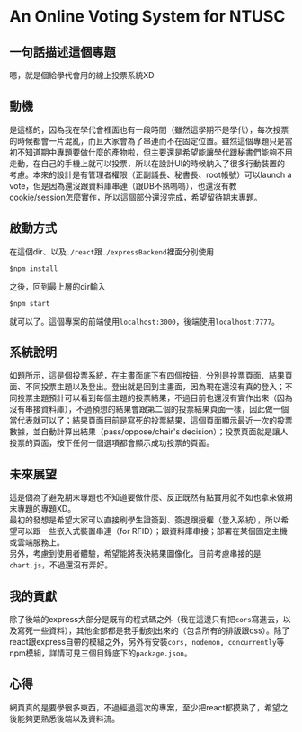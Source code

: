 # An Online Voting System for NTUSC

## 一句話描述這個專題
嗯，就是個給學代會用的線上投票系統XD


## 動機
是這樣的，因為我在學代會裡面也有一段時間（雖然這學期不是學代），每次投票的時候都會一片混亂，而且大家會為了串連而不在固定位置。雖然這個專題只是當初不知道期中專題要做什麼的產物啦，但主要還是希望能讓學代跟秘書們能夠不用走動，在自己的手機上就可以投票，所以在設計UI的時候納入了很多行動裝置的考慮。本來的設計是有管理者權限（正副議長、秘書長、root帳號）可以launch a vote，但是因為還沒跟資料庫串連（跟DB不熟嗚嗚），也還沒有教cookie/session怎麼實作，所以這個部分還沒完成，希望留待期末專題。


## 啟動方式
在這個dir、以及`./react`跟`./expressBackend`裡面分別使用  
```
$npm install
```  
之後，回到最上層的dir輸入  
```
$npm start
```  
就可以了。這個專案的前端使用`localhost:3000`，後端使用`localhost:7777`。

## 系統說明
如題所示，這是個投票系統，在主畫面底下有四個按鈕，分別是投票頁面、結果頁面、不同投票主題以及登出。登出就是回到主畫面，因為現在還沒有真的登入；不同投票主題預計可以看到每個主題的投票結果，不過目前也還沒有實作出來（因為沒有串接資料庫），不過預想的結果會跟第二個的投票結果頁面一樣，因此做一個當代表就可以了；結果頁面目前是寫死的投票結果，這個頁面顯示最近一次的投票數據，並自動計算出結果（pass/oppose/chair's decision）；投票頁面就是讓人投票的頁面，按下任何一個選項都會顯示成功投票的頁面。

## 未來展望
這是個為了避免期末專題也不知道要做什麼、反正既然有點實用就不如也拿來做期末專題的專題XD。  
最初的發想是希望大家可以直接刷學生證簽到、簽退跟授權（登入系統），所以希望可以跟一些嵌入式裝置串連（for RFID）；跟資料庫串接；部署在某個固定主機或雲端服務上。  
另外，考慮到使用者體驗，希望能將表決結果圖像化，目前考慮串接的是`chart.js`，不過還沒有弄好。

## 我的貢獻
除了後端的express大部分是既有的程式碼之外（我在這邊只有把`cors`寫進去，以及寫死一些資料），其他全部都是我手動刻出來的（包含所有的排版跟css）。除了react跟express自帶的模組之外，另外有安裝`cors, nodemon, concurrently`等npm模組，詳情可見三個目錄底下的`package.json`。

## 心得
網頁真的是要學很多東西，不過經過這次的專案，至少把react都摸熟了，希望之後能夠更熟悉後端以及資料流。
